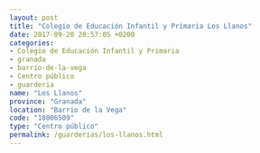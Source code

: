 ```yaml
---
layout: post
title: "Colegio de Educación Infantil y Primaria Los Llanos"
date: 2017-09-20 20:57:05 +0200
categories:
- Colegio de Educación Infantil y Primaria
- granada
- barrio-de-la-vega
- Centro público
- guarderia
name: "Los Llanos"
province: "Granada"
location: "Barrio de la Vega"
code: "18006509"
type: "Centro público"
permalink: /guarderias/los-llanos.html
---
```

